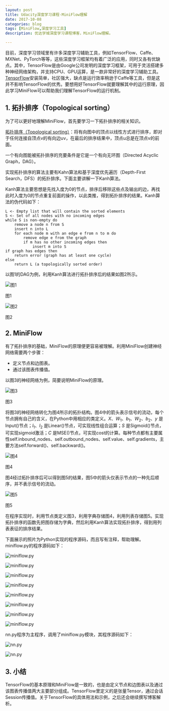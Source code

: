 ```yaml
---
layout: post
title: Udacity深度学习课程-MiniFlow理解
date: 2017-10-08
categories: blog
tags: [MiniFlow,深度学习工具]
description: 优达学城深度学习课程博客，MiniFlow理解。

---
```


<script type="text/javascript" async
  src="https://cdnjs.cloudflare.com/ajax/libs/mathjax/2.7.2/MathJax.js?config=TeX-MML-AM_CHTML">
</script>
<script type="text/x-mathjax-config">
MathJax.Hub.Config({
  tex2jax: {inlineMath: [['$','$'], ['\\(','\\)']]}
});
</script>

目前，深度学习领域里有许多深度学习辅助工具，例如TensorFlow、Caffe、MXNet、PyTorch等等，这些深度学习框架均有着广泛的应用，同时又各有优缺点。其中，TensorFlow是由Google公司发明的深度学习框架，可用于灵活搭建多种神经网络架构，并支持CPU、GPU运算，是一款非常好的深度学习辅助工具。[TensorFlow](https://www.tensorflow.org)安装简单，社区强大，缺点是运行效率稍逊于Caffe等工具，但是这并不影响TensorFlow的优秀。要想用好TensorFlow就要理解其中的运行原理，因此学习MiniFlow可以帮助我们理解TensorFlow的运行机制。

## 1. 拓扑排序（Topological sorting）

为了可以更好地理解MiniFlow，首先要学习一下拓扑排序的相关知识。

[拓扑排序（Topological sorting）](https://en.wikipedia.org/wiki/Topological_sorting)：将有向图中的顶点以线性方式进行排序，即对于任何连接自顶点v的有向边uv，在最后的排序结果中，顶点u总是在顶点v的前面。

一个有向图能被拓扑排序的充要条件是它是一个有向无环图（Directed Acyclic Graph，DAG）。

实现拓扑排序的算法主要有Kahn算法和基于深度优先遍历（Depth-First Search，DFS）的拓扑排序。下面主要讲解一下Kanh算法。

Kanh算法主要思想是先找入度为0的节点，排序后移除这些点及输出的边，再找此时入度为0的节点重复前面的操作，以此类推，得到拓扑排序的结果。Kanh算法的伪代码如下：

```伪代码
L <- Empty list that will contain the sorted elements
S <- Set of all nodes with no incoming edges
while S is non-empty do
    remove a node n from S
    insert n into L
    for each node m with an edge e from n to m do
        remove edge e from the graph
        if m has no other incoming edges then
            insert m into S
if graph has edges then
    return error (graph has at least one cycle)
else
    return L (a topologically sorted order)
```

以图1的DAG为例，利用Kanh算法进行拓扑排序后的结果如图2所示。

![图1](http://ow7l1fhke.bkt.clouddn.com/my_images/blog2-fig1.png "图1")

图1

![图2](http://ow7l1fhke.bkt.clouddn.com/my_images/blog2-fig2.png "图2")

图2

## 2. MiniFlow

有了拓扑排序的基础，MiniFlow的原理便更容易被理解。利用MiniFlow创建神经网络需要两个步骤：

* 定义节点和边图表。
* 通过该图表传播值。

以图3的神经网络为例，简要说明MiniFlow的原理。

![图3](http://ow7l1fhke.bkt.clouddn.com/my_images/blog2-fig3.png "图3")

图3

将图3的神经网络转化为图4所示的拓扑结构。图4中的箭头表示信号的流动，每个节点拥有自己的含义，在Python中用相应的类定义。$X$、$W_1$、$b_1$、$W_2$、$b_2$、$y$ 是Input()节点；$l_1$、$l_2$ 是Linear()节点，可实现线性组合运算；$S$ 是Sigmoid()节点，可实现sigmoid激活；$C$ 是MSE()节点，可实现cost的计算。每种节点都有主要属性self.inbound_nodes、self.outbound_nodes、self.value、self.gradients，主要方法self.forward()、self.backward()。

![图4](http://ow7l1fhke.bkt.clouddn.com/my_images/blog2-fig4.png "图4")

图4

图4经过拓扑排序后可以得到图5的结果，图5中的箭头仅表示节点的一种先后顺序，并不表示信号的流动。

![图5](http://ow7l1fhke.bkt.clouddn.com/my_images/blog2-fig5.png "图5")

图5

在程序实现时，利用节点类定义图3，利用字典存储图4，利用列表存储图5。实现拓扑排序的函数先把图存储为字典，然后利用Kanh算法实现拓扑排序，得到用列表表征的排序结果。

下面展示的照片为Python实现的程序源码，而且写有注释，帮助理解。miniflow.py的程序源码如下：

![miniflow.py](http://ow7l1fhke.bkt.clouddn.com/my_codes/blog2-code1.jpg "miniflow.py")


![miniflow.py](http://ow7l1fhke.bkt.clouddn.com/my_codes/blog2-code2.jpg "miniflow.py")

![miniflow.py](http://ow7l1fhke.bkt.clouddn.com/my_codes/blog2-code3.jpg "miniflow.py")

![miniflow.py](http://ow7l1fhke.bkt.clouddn.com/my_codes/blog2-code4.jpg "miniflow.py")

![miniflow.py](http://ow7l1fhke.bkt.clouddn.com/my_codes/blog2-code5.jpg "miniflow.py")

![miniflow.py](http://ow7l1fhke.bkt.clouddn.com/my_codes/blog2-code6.jpg "miniflow.py")

![miniflow.py](http://ow7l1fhke.bkt.clouddn.com/my_codes/blog2-code7.jpg "miniflow.py")

![miniflow.py](http://ow7l1fhke.bkt.clouddn.com/my_codes/blog2-code8.jpg "miniflow.py")

nn.py程序为主程序，调用了miniflow.py模块，其程序源码如下：

![nn.py](http://ow7l1fhke.bkt.clouddn.com/my_codes/blog2-code9.jpg "nn.py")

![nn.py](http://ow7l1fhke.bkt.clouddn.com/my_codes/blog2-code10.jpg "nn.py")

## 3. 小结

TensorFlow的基本原理和MiniFlow是一致的，也是由定义节点和边图表以及通过该图表传播值两大主要部分组成。TensorFlow里定义的是张量Tensor，通过会话Session传播值。关于TensorFlow的具体用法和示例，之后还会继续撰写博客解析。